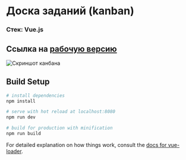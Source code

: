 # Доска заданий (kanban)

### Стек: Vue.js
## Ссылка на [рабочую версию](http://carbikerental.std-953.ist.mospolytech.ru)

![Скриншот канбана](https://drive.google.com/file/d/1dc6FrKIJ1g1Uf9KxBy67HirIJYjz96VZ "Канбан")


## Build Setup

``` bash
# install dependencies
npm install

# serve with hot reload at localhost:8080
npm run dev

# build for production with minification
npm run build
```

For detailed explanation on how things work, consult the [docs for vue-loader](http://vuejs.github.io/vue-loader).
